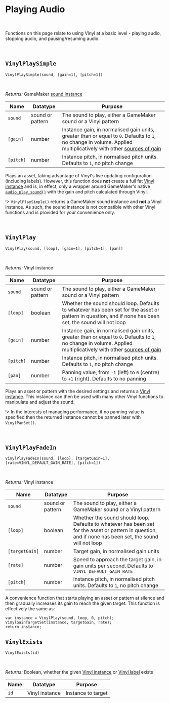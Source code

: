 # Playing Audio

&nbsp;

Functions on this page relate to using Vinyl at a basic level - playing audio, stopping audio, and pausing/resuming audio.

&nbsp;

## `VinylPlaySimple`

`VinylPlaySimple(sound, [gain=1], [pitch=1])`

&nbsp;

*Returns:* GameMaker [sound instance](https://manual.yoyogames.com/GameMaker_Language/GML_Reference/Asset_Management/Audio/audio_play_sound.htm)

|Name     |Datatype        |Purpose                                                                                                                                                                           |
|---------|----------------|----------------------------------------------------------------------------------------------------------------------------------------------------------------------------------|
|`sound`  |sound or pattern|The sound to play, either a GameMaker sound or a Vinyl pattern                                                                                                                    |
|`[gain]` |number          |Instance gain, in normalised gain units, greater than or equal to `0`. Defaults to `1`, no change in volume. Applied multiplicatively with other [sources of gain](Gain-Structure)|
|`[pitch]`|number          |Instance pitch, in normalised pitch units. Defaults to `1`, no pitch change                                                                                                       |

Plays an asset, taking advantage of Vinyl's live updating configuration (including labels). However, this function does **not** create a full fat [Vinyl instance](Terminology) and is, in effect, only a wrapper around GameMaker's native [`audio_play_sound()`](https://manual.yoyogames.com/GameMaker_Language/GML_Reference/Asset_Management/Audio/audio_play_sound.htm) with the gain and pitch calculated through Vinyl.

!> `VinylPlaySimple()` returns a GameMaker sound instance and **not** a Vinyl instance. As such, the sound instance is not compatible with other Vinyl functions and is provided for your convenience only.

&nbsp;

## `VinylPlay`

`VinylPlay(sound, [loop], [gain=1], [pitch=1], [pan])`

&nbsp;

*Returns:* Vinyl instance

|Name     |Datatype        |Purpose                                                                                                                                                                           |
|---------|----------------|----------------------------------------------------------------------------------------------------------------------------------------------------------------------------------|
|`sound`  |sound or pattern|The sound to play, either a GameMaker sound or a Vinyl pattern                                                                                                                    |
|`[loop]` |boolean         |Whether the sound should loop. Defaults to whatever has been set for the asset or pattern in question, and if none has been set, the sound will not loop                          |
|`[gain]` |number          |Instance gain, in normalised gain units, greater than or equal to `0`. Defaults to `1`, no change in volume. Applied multiplicatively with other [sources of gain](Gain-Structure)|
|`[pitch]`|number          |Instance pitch, in normalised pitch units. Defaults to `1`, no pitch change                                                                                                       |
|`[pan]`  |number          |Panning value, from `-1` (left) to `0` (centre) to `+1` (right). Defaults to no panning                                                                                           |

Plays an asset or pattern with the desired settings and returns a [Vinyl instance](Terminology). This instance can then be used with many other Vinyl functions to manipulate and adjust the sound.

!> In the interests of managing performance, if no panning value is specified then the returned instance cannot be panned later with `VinylPanSet()`.

&nbsp;

## `VinylPlayFadeIn`

`VinylPlayFadeIn(sound, [loop], [targetGain=1], [rate=VINYL_DEFAULT_GAIN_RATE], [pitch=1])`

&nbsp;

*Returns:* Vinyl instance

|Name          |Datatype        |Purpose                                                                                                                                                 |
|--------------|----------------|--------------------------------------------------------------------------------------------------------------------------------------------------------|
|`sound`       |sound or pattern|The sound to play, either a GameMaker sound or a Vinyl pattern                                                                                          |
|`[loop]`      |boolean         |Whether the sound should loop. Defaults to whatever has been set for the asset or pattern in question, and if none has been set, the sound will not loop|
|`[targetGain]`|number          |Target gain, in normalised gain units                                                                                                                   |
|`[rate]`      |number          |Speed to approach the target gain, in gain units per second. Defaults to `VINYL_DEFAULT_GAIN_RATE`                                                      |
|`[pitch]`     |number          |Instance pitch, in normalised pitch units. Defaults to `1`, no pitch change                                                                             |

A convenience function that starts playing an asset or pattern at silence and then gradually increases its gain to reach the given target. This function is effectively the same as:

```gml
var instance = VinylPlay(sound, loop, 0, pitch);
VinylGainTargetSet(instance, targetGain, rate);
return instance;
```

## `VinylExists`

`VinylExists(id)`

&nbsp;

*Returns:* Boolean, whether the given [Vinyl instance](Terminology) or [Vinyl label](Terminology) exists

|Name|Datatype      |Purpose           |
|----|--------------|------------------|
|`id`|Vinyl instance|Instance to target|